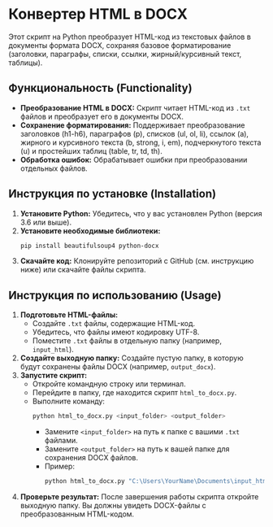 # Конвертер HTML в DOCX

Этот скрипт на Python преобразует HTML-код из текстовых файлов в документы формата DOCX, сохраняя базовое форматирование (заголовки, параграфы, списки, ссылки, жирный/курсивный текст, таблицы).

## Функциональность (Functionality)

*   **Преобразование HTML в DOCX:** Скрипт читает HTML-код из `.txt` файлов и преобразует его в документы DOCX.
*   **Сохранение форматирования:**  Поддерживает преобразование заголовков (h1-h6), параграфов (p), списков (ul, ol, li), ссылок (a), жирного и курсивного текста (b, strong, i, em), подчеркнутого текста (u) и простейших таблиц (table, tr, td, th).
*   **Обработка ошибок:**  Обрабатывает ошибки при преобразовании отдельных файлов.

## Инструкция по установке (Installation)

1.  **Установите Python:**  Убедитесь, что у вас установлен Python (версия 3.6 или выше).
2.  **Установите необходимые библиотеки:**
    ```bash
    pip install beautifulsoup4 python-docx
    ```
3.  **Скачайте код:** Клонируйте репозиторий с GitHub (см. инструкцию ниже) или скачайте файлы скрипта.

## Инструкция по использованию (Usage)

1.  **Подготовьте HTML-файлы:**
    *   Создайте `.txt` файлы, содержащие HTML-код.
    *   Убедитесь, что файлы имеют кодировку UTF-8.
    *   Поместите `.txt` файлы в отдельную папку (например, `input_html`).
2.  **Создайте выходную папку:**  Создайте пустую папку, в которую будут сохранены файлы DOCX (например, `output_docx`).
3.  **Запустите скрипт:**
    *   Откройте командную строку или терминал.
    *   Перейдите в папку, где находится скрипт `html_to_docx.py`.
    *   Выполните команду:
        ```bash
        python html_to_docx.py <input_folder> <output_folder>
        ```
        *   Замените `<input_folder>` на путь к папке с вашими `.txt` файлами.
        *   Замените `<output_folder>` на путь к вашей папке для сохранения DOCX файлов.
        *   Пример:
            ```bash
            python html_to_docx.py "C:\Users\YourName\Documents\input_html" "C:\Users\YourName\Documents\output_docx"
            ```
4.  **Проверьте результат:** После завершения работы скрипта откройте выходную папку. Вы должны увидеть DOCX-файлы с преобразованным HTML-кодом.
